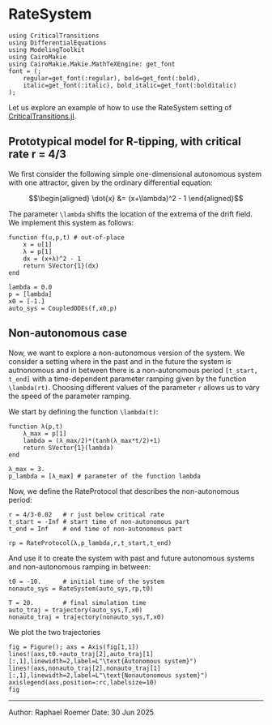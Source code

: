 # RateSystem 

```@example RateSystem
using CriticalTransitions
using DifferentialEquations
using ModelingToolkit
using CairoMakie
using CairoMakie.Makie.MathTeXEngine: get_font
font = (;
    regular=get_font(:regular), bold=get_font(:bold),
    italic=get_font(:italic), bold_italic=get_font(:bolditalic)
);
```

Let us explore an example of how to use the RateSystem setting of [CriticalTransitions.jl](https://github.com/JuliaDynamics/CriticalTransitions.jl).

## Prototypical model for R-tipping, with critical rate r = 4/3

We first consider the following simple one-dimensional autonomous system with one attractor, given by the ordinary differential equation:
```math
\begin{aligned}
    \dot{x} &= (x+\lambda)^2 - 1
\end{aligned}
```
The parameter ``\lambda`` shifts the location of the extrema of the drift field. 
We implement this system as follows:

```@example RateSystem
function f(u,p,t) # out-of-place
    x = u[1]
    λ = p[1]
    dx = (x+λ)^2 - 1
    return SVector{1}(dx)
end

lambda = 0.0 
p = [lambda]
x0 = [-1.]
auto_sys = CoupledODEs(f,x0,p)
```

## Non-autonomous case

Now, we want to explore a non-autonomous version of the system. 
We consider a setting where in the past and in the future the system is autnonomous and in between there is a non-autonomous period ``[t_start, t_end]`` with a time-dependent parameter ramping given by the function ``\lambda(rt)``. Choosing different values of the parameter ``r`` allows us to vary the speed of the parameter ramping.

We start by defining the function ``\lambda(t)``:
```@example RateSystem
function λ(p,t)
    λ_max = p[1]
    lambda = (λ_max/2)*(tanh(λ_max*t/2)+1)
    return SVector{1}(lambda)
end

λ_max = 3.
p_lambda = [λ_max] # parameter of the function lambda
```

Now, we define the RateProtocol that describes the non-autonomous period:

```@example RateSystem
r = 4/3-0.02   # r just below critical rate
t_start = -Inf # start time of non-autonomous part
t_end = Inf    # end time of non-autonomous part

rp = RateProtocol(λ,p_lambda,r,t_start,t_end)
```

And use it to create the system with past and future autonomous systems and non-autonomous ramping in between:

```@example RateSystem
t0 = -10.      # initial time of the system
nonauto_sys = RateSystem(auto_sys,rp,t0)

T = 20.        # final simulation time
auto_traj = trajectory(auto_sys,T,x0)
nonauto_traj = trajectory(nonauto_sys,T,x0)
```

We plot the two trajectories

```@example RateSystem
fig = Figure(); axs = Axis(fig[1,1])
lines!(axs,t0.+auto_traj[2],auto_traj[1][:,1],linewidth=2,label=L"\text{Autonomous system}")
lines!(axs,nonauto_traj[2],nonauto_traj[1][:,1],linewidth=2,label=L"\text{Nonautonomous system}")
axislegend(axs,position=:rc,labelsize=10)
fig
```

-----
Author: Raphael Roemer
Date: 30 Jun 2025
